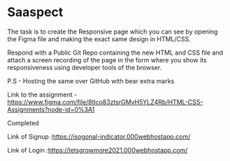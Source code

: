 # Saaspect
The task is to create the Responsive page which you can see by opening the Figma file and making the exact same design in HTML/CSS.

Respond with a Public Git Repo containing the new HTML and CSS file and attach a screen recording of the page in the form where you show its responsiveness using developer tools of the browser.

P.S - Hosting the same over GitHub with bear extra marks 


Link to the assignment - https://www.figma.com/file/8tlco83ztsrGMvH5YLZ4Rb/HTML-CSS-Assignments?node-id=0%3A1

Completed

Link of Signup :https://isogonal-indicator.000webhostapp.com/


Link of Login :https://letsgrowmore2021.000webhostapp.com/
